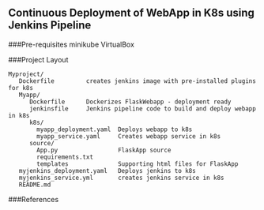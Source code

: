 ## Continuous Deployment of WebApp in K8s using Jenkins Pipeline

###Pre-requisites
minikube
VirtualBox

###Project Layout

```
Myproject/
   Dockerfile         creates jenkins image with pre-installed plugins for k8s
   Myapp/
      Dockerfile      Dockerizes FlaskWebapp - deployment ready
      jenkinsfile     Jenkins pipeline code to build and deploy webapp in k8s
      k8s/
        myapp_deployment.yaml  Deploys webapp to k8s
        myapp_service.yaml     Creates webapp service in k8s
      source/
        App.py                 FlaskApp source
        requirements.txt
        templates              Supporting html files for FlaskApp
   myjenkins_deployment.yaml   Deploys jenkins to k8s
   myjenkins_service.yml       creates jenkins service in k8s
   README.md

```


###References
